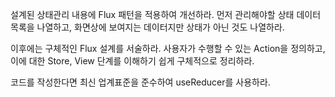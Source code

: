 설계된 상태관리 내용에 Flux 패턴을 적용하여 개선하라.
먼저 관리해야할 상태 데이터 목록을 나열하고,
화면상에 보여지는 데이터지만 상태가 아닌 것도 나열하라.

이후에는 구체적인 Flux 설계를 서술하라.
사용자가 수행할 수 있는 Action을 정의하고,
이에 대한 Store, View 단계를 이해하기 쉽게 구체적으로 정리하라.

코드를 작성한다면 최신 업계표준을 준수하여 useReducer를 사용하라.